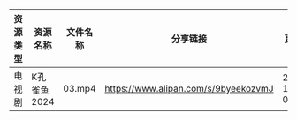 | 资源类型 | 资源名称     | 文件名称   | 分享链接                                 | 更新时间                |
| ---- | -------- | ------ | ------------------------------------ | ------------------- |
| 电视剧  | K孔雀鱼2024 | 03.mp4 | https://www.alipan.com/s/9byeekozvmJ | 2024-10-07 00:05:54 |
